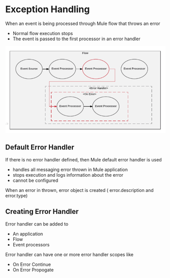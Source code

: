 
# Exception Handling

When an event is being processed through Mule flow that throws an error

- Normal flow execution stops
- The event is passed to the first processor in an error handler

![](https://github.com/Mulesoft-Tutorials/Documents/blob/master/images/Errors-1.PNG)


## Default Error Handler

If there is no error handler defined, then Mule default error handler is used

- handles all messaging error thrown in Mule application
- stops execution and logs information about the error
- cannot be configured

When an error in thrown, error object is created ( error.description and error.type)

## Creating Error Handler

Error handler can be added to
- An application
- Flow
- Event processors

Error handler can have one or more error handler scopes like

  - On Error Continue
  - On Error Propogate
